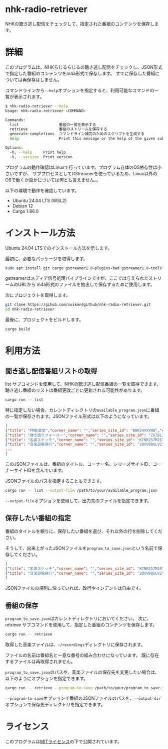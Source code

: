 # nhk-radio-retriever
NHKの聴き逃し配信をチェックして、指定された番組のコンテンツを保存します。

# 詳細

このプログラムは、NHKらじるらじるの聴き逃し配信をチェックし、JSON形式で指定した番組のコンテンツをm4a形式で保存します。
すでに保存した番組については再保存はしません。


コマンドラインから`--help`オプションを指定すると、利用可能なコマンドの一覧が表示されます。

```sh
$ nhk-radio-retriever --help
Usage: nhk-radio-retriever <COMMAND>

Commands:
  list                  番組の一覧を表示する
  retrieve              番組のストリームを保存する
  generate-completions  コマンドライン補完のためのスクリプトを生成する
  help                  Print this message or the help of the given subcommand(s)

Options:
  -h, --help     Print help
  -V, --version  Print version
```

プログラムの動作確認はLinuxで行っています。プログラム自体のOS依存性は小さいですが、
サブプロセスとしてGStreamerを使っているため、Linux以外のOSで動くか否かについては何とも言えません。。

以下の環境で動作を確認しています。
- Ubuntu 24.04 LTS (WSL2)
- Debian 12
- Cargo 1.86.0

# インストール方法
Ubuntu 24.04 LTSでのインストール方法を示します。

最初に、必要なパッケージを取得します。
```sh
sudo apt install git cargo gstreamer1.0-plugins-bad gstreamer1.0-tools
```
gstreamerはメディア信号処理パイプラインですが、ここでは与えられたストリームのURLから
m4a形式のファイルを抽出して保存するために使用します。

次にプロジェクトを取得します。
```sh
git clone https://gihub.com/suikan4github/nhk-radio-retriever.git
cd nhk-radio-retriever
```

最後に、プロジェクトをビルドします。
```sh
cargo build
```


# 利用方法

## 聞き逃し配信番組リストの取得
list サブコマンドを使用して、NHKの聴き逃し配信番組の一覧を取得できます。聴き逃し番組のリストは番組更改ごとに更新される可能性があります。
```sh
cargo run -- list
```
特に指定しない場合、カレントディレクトリの`available_program.json`に番組の一覧が保存されます。JSONファイル形式は以下のようになっています。

```json:available_program.json
[
{"title": "FM能楽堂","corner_name": "","series_site_id": "BWK24VXYWW","corner_site_id": "01"},
{"title": "弾き語りフォーユー","corner_name": "","series_site_id": "ZG79L367QZ","corner_site_id": "01"},
{"title": "名曲スケッチ","corner_name": "","series_site_id": "K7NR257MJ5","corner_site_id": "01"},
{"title": "音楽遊覧飛行","corner_name": "","series_site_id": "2QVV8Q6LV2","corner_site_id": "01"},
...
]
```
このJSONファイルは、番組のタイトル、コーナー名、シリーズサイトID、コーナーサイトIDを含んでいます。

JSONファイルのパスを指定することもできます。
```sh
cargo run -- list --output-file /path/to/your/available_program.json
```
`--output-file`オプションを使用して、出力先のファイルを指定できます。
## 保存したい番組の指定
番組のタイトルを頼りに、保存したい番組を選び、それ以外の行を削除してください。

そうして、出来上がったJSONファイルを`program_to_save.json`という名前で保存してください。
```json:program_to_save.json
[
{"title": "名曲スケッチ","corner_name": "","series_site_id": "K7NR257MJ5","corner_site_id": "01"},
{"title": "音楽遊覧飛行","corner_name": "","series_site_id": "2QVV8Q6LV2","corner_site_id": "01"}
]
```
JSONファイルの規則に沿っていれば、改行やインデントは自由です。

## 番組の保存
`program_to_save.json`はカレントディレクトリにおいてください。
次に、retrieve サブコマンドを使用して、指定した番組のコンテンツを保存します。
```sh
cargo run -- retrieve
```
取得した音楽ファイルは、`~/recordings`ディレクトリに保存されます。

ファイルの名前は番組名と一意な番号の組み合わせになっています。
既に存在するファイルは再取得されません。

`program_to_save.json`のパスや、音楽ファイルの保存先を変更したい場合は、以下のようにオプションを指定できます。

```sh
cargo run -- retrieve --program-to-save /path/to/your/program_to_save.json --output-dir /path/to/your/recordings
```
`--program-to-save`オプションで番組のJSONファイルのパスを、`--output-dir`オプションで保存先ディレクトリを指定できます。

# ライセンス
このプログラムは[MITライセンス](LICENSE)の下で公開されています。
